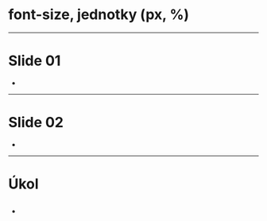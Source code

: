 <!-- .slide: data-state="c-slide-inter" -->

# font-size, jednotky (px, %)

---

# Slide 01

>>>
*

---

# Slide 02

>>>
*

---

<!-- .slide: data-state="c-slide-task" -->

# Úkol

##

>>>
*

